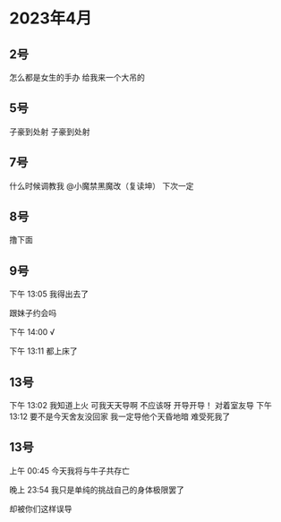 # 2023年4月

<script setup lang="ts">
import { QTagColors } from 'fake-qq-ui';

</script>

## 2号

<q-window title="我的世界话题群">

<q-text name="太医" tag="LV100 帅哥太医" :tag-color="QTagColors.purple"
avatar="https://q2.qlogo.cn/headimg_dl?dst_uin=2535074851&spec=100" >怎么都是女生的手办</q-text>
<q-text name="太医" tag="LV100 帅哥太医" :tag-color="QTagColors.purple"
avatar="https://q2.qlogo.cn/headimg_dl?dst_uin=2535074851&spec=100" >给我来一个大吊的</q-text>


</q-window>

## 5号

<q-window title="我的世界话题群">

<q-text name="子豪™请勿霍霍群友" tag="LV100 管理员" :tag-color="QTagColors.blue"
avatar="https://q2.qlogo.cn/headimg_dl?dst_uin=2859772560&spec=100" >子豪到处射</q-text>
<q-text name="正经人" tag="LV100 帅比大好人" :tag-color="QTagColors.orange"
avatar="https://q2.qlogo.cn/headimg_dl?dst_uin=1767927045&spec=100" >子豪到处射</q-text>

</q-window>

## 7号

<q-window title="我的世界话题群">

<q-reply target="小魔禁黑魔改（复读坤）" replyText="[图片]" name="冷小淋" tag="LV100 咸鱼小淋酱" :tag-color="
QTagColors.blue" avatar="https://q2.qlogo.cn/headimg_dl?dst_uin=3435411091&spec=100" >什么时候调教我<a at>
@小魔禁黑魔改（复读坤）</a></q-reply>
<q-text name="小魔禁黑魔改（复读坤）" tag="LV58 铂金" :tag-color="QTagColors.gery"
avatar="https://q2.qlogo.cn/headimg_dl?dst_uin=2358286166&spec=100" >下次一定</q-text>

</q-window>

## 8号

<q-window title="我的世界话题群">

<q-text name="rcj1634" tag="LV76 大学畜牲" :tag-color="QTagColors.purple"
avatar="https://q2.qlogo.cn/headimg_dl?dst_uin=3442827834&spec=100" >撸下面</q-text>

</q-window>

## 9号

<q-window title="我的世界话题群">

<q-tip>下午 13:05</q-tip>
<q-text name="群渣男（还很变态" tag="LV100 迅猛受受" :tag-color="QTagColors.purple"
avatar="https://q2.qlogo.cn/headimg_dl?dst_uin=3306636756&spec=100" >我得出去了</q-text>

<q-text name="Komeiji Koishi" tag="LV100 猫猫" :tag-color="QTagColors.purple"
avatar="https://q2.qlogo.cn/headimg_dl?dst_uin=488741813&spec=100" >跟妹子约会吗</q-text>

<q-tip>下午 14:00</q-tip>
<q-text name="群渣男（还很变态" tag="LV100 迅猛受受" :tag-color="QTagColors.purple"
avatar="https://q2.qlogo.cn/headimg_dl?dst_uin=3306636756&spec=100" >√</q-text>

<q-tip>下午 13:11</q-tip>
<q-text name="群渣男（还很变态" tag="LV100 迅猛受受" :tag-color="QTagColors.purple"
avatar="https://q2.qlogo.cn/headimg_dl?dst_uin=3306636756&spec=100" >都上床了</q-text>

</q-window>

## 13号

<q-window title="我的世界话题群">

<q-tip>下午 13:02</q-tip>
<q-text name="群美男" tag="LV100 迅猛受受" :tag-color="QTagColors.purple"
avatar="https://q2.qlogo.cn/headimg_dl?dst_uin=3306636756&spec=100" >我知道上火</q-text>
<q-text name="群美男" tag="LV100 迅猛受受" :tag-color="QTagColors.purple"
avatar="https://q2.qlogo.cn/headimg_dl?dst_uin=3306636756&spec=100" >可我天天导啊</q-text>
<q-text name="群美男" tag="LV100 迅猛受受" :tag-color="QTagColors.purple"
avatar="https://q2.qlogo.cn/headimg_dl?dst_uin=3306636756&spec=100" >不应该呀</q-text>
<q-text name="群美男" tag="LV100 迅猛受受" :tag-color="QTagColors.purple"
avatar="https://q2.qlogo.cn/headimg_dl?dst_uin=3306636756&spec=100" >开导开导！</q-text>
<q-text name="华南第一舔狗" tag="LV100 待业CAO" :tag-color="QTagColors.purple"
avatar="https://q2.qlogo.cn/headimg_dl?dst_uin=2860986565&spec=100" >对着室友导</q-text>
<q-tip>下午 13:12</q-tip>
<q-text name="群美男" tag="LV100 迅猛受受" :tag-color="QTagColors.purple"
avatar="https://q2.qlogo.cn/headimg_dl?dst_uin=3306636756&spec=100" >要不是今天舍友没回家</q-text>
<q-text name="群美男" tag="LV100 迅猛受受" :tag-color="QTagColors.purple"
avatar="https://q2.qlogo.cn/headimg_dl?dst_uin=3306636756&spec=100" >我一定导他个天昏地暗</q-text>
<q-text name="群美男" tag="LV100 迅猛受受" :tag-color="QTagColors.purple"
avatar="https://q2.qlogo.cn/headimg_dl?dst_uin=3306636756&spec=100" >难受死我了</q-text>

</q-window>

## 13号

<q-window title="我的世界话题群">

<q-tip>上午 00:45</q-tip>
<q-text name="群美男" tag="LV100 迅猛受受" :tag-color="QTagColors.purple"
avatar="https://q2.qlogo.cn/headimg_dl?dst_uin=3306636756&spec=100" >今天我将与牛子共存亡</q-text>

<q-tip>晚上 23:54</q-tip>
<q-text name="群美男" tag="LV100 迅猛受受" :tag-color="QTagColors.purple"
avatar="https://q2.qlogo.cn/headimg_dl?dst_uin=3306636756&spec=100" >我只是单纯的挑战自己的身体极限罢了</q-text>

<q-text name="群美男" tag="LV100 迅猛受受" :tag-color="QTagColors.purple"
avatar="https://q2.qlogo.cn/headimg_dl?dst_uin=3306636756&spec=100" >却被你们这样误导</q-text>

</q-window>
